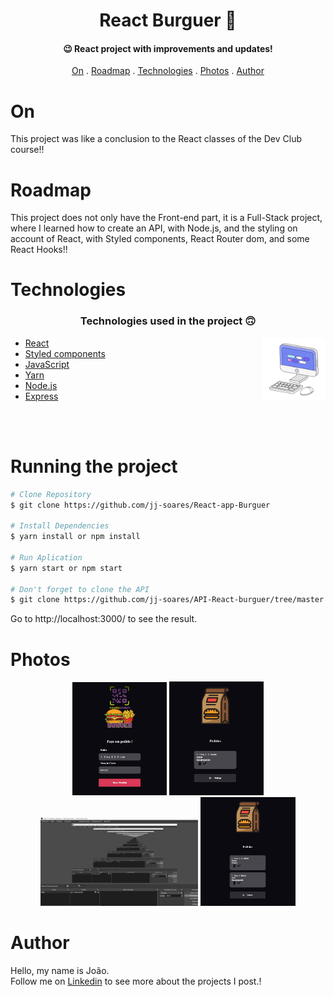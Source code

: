 <h1 align="center">
    React Burguer 🍔
</h1>

<h4 align="center">
  😉 React project with improvements and updates!
</h4>

<p align="center">   
   <a href="#on">On</a> .
   <a href="#roadmap">Roadmap</a> .
   <a href="#technologies">Technologies</a> .
   <a href="#photos">Photos</a> . 
   <a href="#author">Author</a> 
   
 </p>


   
 # On
     
   <p>This project was like a conclusion to the React classes of the Dev Club course!!</p>
   
   
   
 # Roadmap 
   
   <p>This project does not only have the Front-end part, it is a Full-Stack project, where I learned how to create an API, with Node.js, and the styling on account of React, with Styled components, React Router dom, and some React Hooks!!</p>
   
   
 # Technologies
   
   <h3 align="center"> Technologies used in the project 🙃 </h3>
   
   <img src='./public/readme-assets/computer1.gif' alt='gif-de-computador' align='right' width='20%'/>

- [React](https://pt-br.reactjs.org/)  
- [Styled components](https://styled-components.com/)  
- [JavaScript](https://www.javascript.com/)
- [Yarn](https://yarnpkg.com/)  
- [Node.js](https://nodejs.org/en/)  
- [Express](https://expressjs.com/pt-br/)  
 
<br>
<br>

# Running the project

```bash
# Clone Repository
$ git clone https://github.com/jj-soares/React-app-Burguer

# Install Dependencies
$ yarn install or npm install

# Run Aplication
$ yarn start or npm start 

# Don't forget to clone the API
$ git clone https://github.com/jj-soares/API-React-burguer/tree/master

```
Go to http://localhost:3000/ to see the result.

   
#  Photos
   <div align='center' >
   <img src="./public/readme-assets/Img1.JPG" width='30%' >
    
   <img src="./public/readme-assets/img2.JPG" width= '30%' >
    
   <img src="./public/readme-assets/print1 (1).gif" width= '50%' >
   
   <img src="./public/readme-assets/Img3.JPG" width='30%'  >
   </div>
   
# Author
   <p> Hello, my name is João. <br> Follow me on <a href="https://www.linkedin.com/in/jo%C3%A3o-soares13/" target="_blank">Linkedin</a> to see more about the projects I post.!</p>
